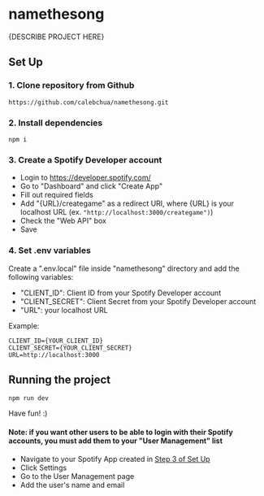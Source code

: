 # namethesong

{DESCRIBE PROJECT HERE}

## Set Up

### 1. Clone repository from Github
```
https://github.com/calebchua/namethesong.git
```

### 2. Install dependencies
```
npm i
```

### 3. Create a Spotify Developer account
- Login to https://developer.spotify.com/
- Go to "Dashboard" and click "Create App"
- Fill out required fields
- Add "{URL}/creategame" as a redirect URI, where {URL} is your localhost URL (ex. ```"http://localhost:3000/creategame")```)
- Check the "Web API" box
- Save

### 4. Set .env variables
Create a ".env.local" file inside "namethesong" directory and add the following variables:
- "CLIENT_ID": Client ID from your Spotify Developer account
- "CLIENT_SECRET": Client Secret from your Spotify Developer account
- "URL": your localhost URL

Example:
```
CLIENT_ID={YOUR_CLIENT_ID}
CLIENT_SECRET={YOUR_CLIENT_SECRET}
URL=http://localhost:3000
```

## Running the project
```
npm run dev
```

Have fun! :)

#### Note: if you want other users to be able to login with their Spotify accounts, you must add them to your "User Management" list
- Navigate to your Spotify App created in [Step 3 of Set Up](https://github.com/calebchua/namethesong/edit/main/README.md#3-create-a-spotify-developer-account)
- Click Settings
- Go to the User Management page
- Add the user's name and email
